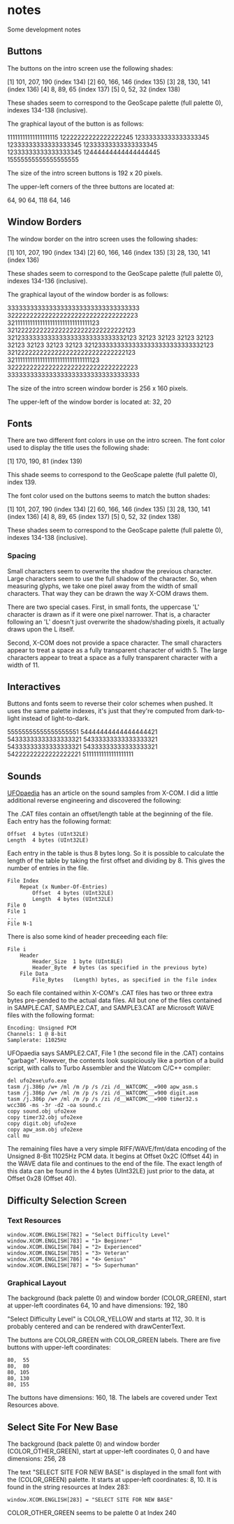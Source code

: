 # notes
Some development notes

## Buttons
The buttons on the intro screen use the following shades:

[1] 101, 207, 190   (index 134)
[2] 60, 166, 146    (index 135)
[3] 28, 130, 141    (index 136)
[4] 8, 89, 65       (index 137)
[5] 0, 52, 32       (index 138)

These shades seem to correspond to the GeoScape palette (full palette 0),
indexes 134-138 (inclusive).

The graphical layout of the button is as follows:

11111111111111111115
12222222222222222245
12333333333333333345
12333333333333333345
12333333333333333345
12333333333333333345
12444444444444444445
15555555555555555555

The size of the intro screen buttons is 192 x 20 pixels.

The upper-left corners of the three buttons are located at:

64, 90
64, 118
64, 146

## Window Borders
The window border on the intro screen uses the following shades:

[1] 101, 207, 190   (index 134)
[2] 60, 166, 146    (index 135)
[3] 28, 130, 141    (index 136)

These shades seem to correspond to the GeoScape palette (full palette 0),
indexes 134-136 (inclusive).

The graphical layout of the window border is as follows:

33333333333333333333333333333333333
32222222222222222222222222222222223
32111111111111111111111111111111123
32122222222222222222222222222222123
32123333333333333333333333333332123
32123                         32123
32123                         32123
32123                         32123
32123                         32123
32123333333333333333333333333332123
32122222222222222222222222222222123
32111111111111111111111111111111123
32222222222222222222222222222222223
33333333333333333333333333333333333

The size of the intro screen window border is 256 x 160 pixels.

The upper-left of the window border is located at: 32, 20

## Fonts
There are two different font colors in use on the intro screen. The
font color used to display the title uses the following shade:

[1] 170, 190, 81    (index 139)

This shade seems to correspond to the GeoScape palette (full palette 0),
index 139.

The font color used on the buttons seems to match the button
shades:

[1] 101, 207, 190   (index 134)
[2] 60, 166, 146    (index 135)
[3] 28, 130, 141    (index 136)
[4] 8, 89, 65       (index 137)
[5] 0, 52, 32       (index 138)

These shades seem to correspond to the GeoScape palette (full palette 0),
indexes 134-138 (inclusive).

### Spacing
Small characters seem to overwrite the shadow the previous character.
Large characters seem to use the full shadow of the character.
So, when measuring glyphs, we take one pixel away from the width of
small characters. That way they can be drawn the way X-COM draws them.

There are two special cases. First, in small fonts, the uppercase 'L'
character is drawn as if it were one pixel narrower. That is, a
character following an 'L' doesn't just overwrite the shadow/shading
pixels, it actually draws upon the L itself.

Second, X-COM does not provide a space character. The small characters
appear to treat a space as a fully transparent character of width 5.
The large characters appear to treat a space as a fully transparent
character with a width of 11.

## Interactives
Buttons and fonts seem to reverse their color schemes when pushed.
It uses the same palette indexes, it's just that they're computed
from dark-to-light instead of light-to-dark.

55555555555555555551
54444444444444444421
54333333333333333321
54333333333333333321
54333333333333333321
54333333333333333321
54222222222222222221
51111111111111111111

## Sounds
[UFOpaedia](http://ufopaedia.org/index.php?title=SOUND) has an article
on the sound samples from X-COM. I did a little additional reverse
engineering and discovered the following:

The .CAT files contain an offset/length table at the beginning of
the file. Each entry has the following format:

    Offset  4 bytes (UInt32LE)
    Length  4 bytes (UInt32LE)

Each entry in the table is thus 8 bytes long. So it is possible to
calculate the length of the table by taking the first offset and
dividing by 8. This gives the number of entries in the file.

    File Index
        Repeat (x Number-Of-Entries)
            Offset  4 bytes (UInt32LE)
            Length  4 bytes (UInt32LE)
    File 0
    File 1
    ...
    File N-1

There is also some kind of header preceeding each file:

    File i
        Header
            Header_Size  1 byte (UInt8LE)
            Header_Byte  # bytes (as specified in the previous byte)
        File Data
            File_Bytes   (Length) bytes, as specified in the file index

So each file contained within X-COM's .CAT files has two or three extra bytes
pre-pended to the actual data files. All but one of the files contained
in SAMPLE.CAT, SAMPLE2.CAT, and SAMPLE3.CAT are Microsoft WAVE files with
the following format:

    Encoding: Unsigned PCM  
    Channels: 1 @ 8-bit    
    Samplerate: 11025Hz

UFOpaedia says SAMPLE2.CAT, File 1 (the second file in the .CAT) contains
"garbage". However, the contents look suspiciously like a portion of a
build script, with calls to Turbo Assembler and the Watcom C/C++ compiler:

    del ufo2exe\ufo.exe
    tasm /j.386p /w+ /ml /m /p /s /zi /d__WATCOMC__=900 apw_asm.s
    tasm /j.386p /w+ /ml /m /p /s /zi /d__WATCOMC__=900 digit.asm
    tasm /j.386p /w+ /ml /m /p /s /zi /d__WATCOMC__=900 timer32.s
    wcc386 -ms -3r -d2 -oa sound.c
    copy sound.obj ufo2exe
    copy timer32.obj ufo2exe
    copy digit.obj ufo2exe
    copy apw_asm.obj ufo2exe
    call mu

The remaining files have a very simple RIFF/WAVE/fmt/data encoding of
the Unsigned 8-Bit 11025Hz PCM data. It begins at Offset 0x2C (Offset 44)
in the WAVE data file and continues to the end of the file. The exact
length of this data can be found in the 4 bytes (UInt32LE) just prior
to the data, at Offset 0x28 (Offset 40).

## Difficulty Selection Screen

### Text Resources

    window.XCOM.ENGLISH[782] = "Select Difficulty Level"
    window.XCOM.ENGLISH[783] = "1> Beginner"
    window.XCOM.ENGLISH[784] = "2> Experienced"
    window.XCOM.ENGLISH[785] = "3> Veteran"
    window.XCOM.ENGLISH[786] = "4> Genius"
    window.XCOM.ENGLISH[787] = "5> Superhuman"

### Graphical Layout

The background (back palette 0) and window border (COLOR_GREEN), start
at upper-left coordinates 64, 10 and have dimensions: 192, 180

"Select Difficulty Level" is COLOR_YELLOW and starts at 112, 30. It is
probably centered and can be rendered with drawCenterText.

The buttons are COLOR_GREEN with COLOR_GREEN labels. There are five buttons
with upper-left coordinates:

    80,  55
    80,  80
    80, 105
    80, 130
    80, 155

The buttons have dimensions: 160, 18. The labels are covered under
Text Resources above.

## Select Site For New Base
The background (back palette 0) and window border (COLOR_OTHER_GREEN), start
at upper-left coordinates 0, 0 and have dimensions: 256, 28

The text "SELECT SITE FOR NEW BASE" is displayed in the small font
with the (COLOR_GREEN) palette. It starts at upper-left coordinates: 8, 10.
It is found in the string resources at Index 283:

    window.XCOM.ENGLISH[283] = "SELECT SITE FOR NEW BASE"

COLOR_OTHER_GREEN seems to be palette 0 at Index 240
